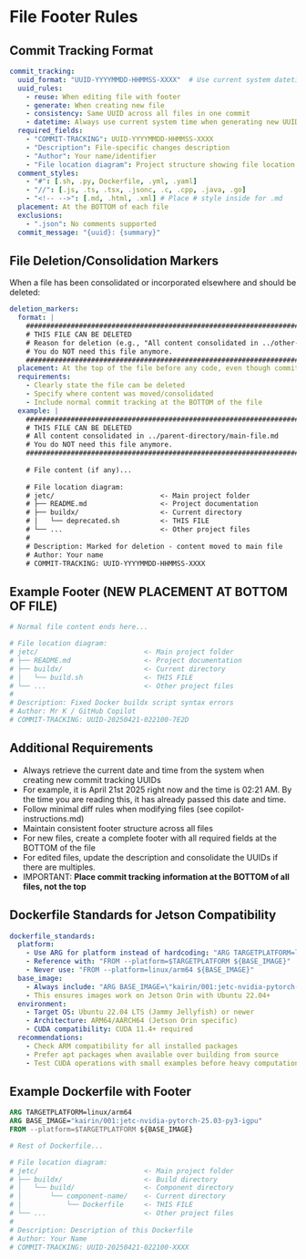 # File Footer Rules

## Commit Tracking Format

```yaml
commit_tracking:
  uuid_format: "UUID-YYYYMMDD-HHMMSS-XXXX"  # Use current system datetime for YYYYMMDD-HHMMSS
  uuid_rules:
    - reuse: When editing file with footer
    - generate: When creating new file 
    - consistency: Same UUID across all files in one commit
    - datetime: Always use current system time when generating new UUIDs
  required_fields:
    - "COMMIT-TRACKING": UUID-YYYYMMDD-HHMMSS-XXXX
    - "Description": File-specific changes description
    - "Author": Your name/identifier 
    - "File location diagram": Project structure showing file location
  comment_styles:
    - "#": [.sh, .py, Dockerfile, .yml, .yaml]
    - "//": [.js, .ts, .tsx, .jsonc, .c, .cpp, .java, .go]
    - "<!-- -->": [.md, .html, .xml] # Place # style inside for .md
  placement: At the BOTTOM of each file
  exclusions:
    - ".json": No comments supported
  commit_message: "{uuid}: {summary}"
```

## File Deletion/Consolidation Markers

When a file has been consolidated or incorporated elsewhere and should be deleted:

```yaml
deletion_markers:
  format: |
    ######################################################################
    # THIS FILE CAN BE DELETED
    # Reason for deletion (e.g., "All content consolidated in ../other-file.md")
    # You do NOT need this file anymore.
    ######################################################################
  placement: At the top of the file before any code, even though commit tracking goes at the bottom
  requirements:
    - Clearly state the file can be deleted
    - Specify where content was moved/consolidated
    - Include normal commit tracking at the BOTTOM of the file
  example: |
    ######################################################################
    # THIS FILE CAN BE DELETED
    # All content consolidated in ../parent-directory/main-file.md
    # You do NOT need this file anymore.
    ######################################################################
    
    # File content (if any)...
    
    # File location diagram:
    # jetc/                          <- Main project folder
    # ├── README.md                  <- Project documentation
    # ├── buildx/                    <- Current directory
    # │   └── deprecated.sh          <- THIS FILE
    # └── ...                        <- Other project files
    #
    # Description: Marked for deletion - content moved to main file
    # Author: Your name
    # COMMIT-TRACKING: UUID-YYYYMMDD-HHMMSS-XXXX
```

## Example Footer (NEW PLACEMENT AT BOTTOM OF FILE)

```sh
# Normal file content ends here...

# File location diagram:
# jetc/                          <- Main project folder
# ├── README.md                  <- Project documentation
# ├── buildx/                    <- Current directory
# │   └── build.sh               <- THIS FILE
# └── ...                        <- Other project files
#
# Description: Fixed Docker buildx script syntax errors
# Author: Mr K / GitHub Copilot
# COMMIT-TRACKING: UUID-20250421-022100-7E2D
```

## Additional Requirements

- Always retrieve the current date and time from the system when creating new commit tracking UUIDs
- For example, it is April 21st 2025 right now and the time is 02:21 AM. By the time you are reading this, it has already passed this date and time.
- Follow minimal diff rules when modifying files (see copilot-instructions.md)
- Maintain consistent footer structure across all files
- For new files, create a complete footer with all required fields at the BOTTOM of the file
- For edited files, update the description and consolidate the UUIDs if there are multiples.
- IMPORTANT: **Place commit tracking information at the BOTTOM of all files, not the top**

## Dockerfile Standards for Jetson Compatibility

```yaml
dockerfile_standards:
  platform:
    - Use ARG for platform instead of hardcoding: "ARG TARGETPLATFORM=linux/arm64"
    - Reference with: "FROM --platform=$TARGETPLATFORM ${BASE_IMAGE}"
    - Never use: "FROM --platform=linux/arm64 ${BASE_IMAGE}"
  base_image:
    - Always include: "ARG BASE_IMAGE=\"kairin/001:jetc-nvidia-pytorch-25.03-py3-igpu\""
    - This ensures images work on Jetson Orin with Ubuntu 22.04+
  environment:
    - Target OS: Ubuntu 22.04 LTS (Jammy Jellyfish) or newer
    - Architecture: ARM64/AARCH64 (Jetson Orin specific)
    - CUDA compatibility: CUDA 11.4+ required
  recommendations:
    - Check ARM compatibility for all installed packages
    - Prefer apt packages when available over building from source
    - Test CUDA operations with small examples before heavy computation
```

## Example Dockerfile with Footer

```dockerfile
ARG TARGETPLATFORM=linux/arm64
ARG BASE_IMAGE="kairin/001:jetc-nvidia-pytorch-25.03-py3-igpu"
FROM --platform=$TARGETPLATFORM ${BASE_IMAGE}

# Rest of Dockerfile...

# File location diagram:
# jetc/                          <- Main project folder
# ├── buildx/                    <- Build directory
# │   └── build/                 <- Component directory
# │       └── component-name/    <- Current directory
# │           └── Dockerfile     <- THIS FILE
# └── ...                        <- Other project files
#
# Description: Description of this Dockerfile
# Author: Your Name
# COMMIT-TRACKING: UUID-20250421-022100-XXXX
```

<!--
# File location diagram:
# jetc/                          <- Main project folder
# ├── README.md                  <- Project documentation
# ├── buildx/                    <- Parent directory
# │   └── scripts/               <- Current directory
# │       └── copilot-must-follow.md <- THIS FILE
# └── ...                        <- Other project files
#
# Description: Coding standards and commit tracking/footer rules for Jetson container project.
# Author: Mr K / GitHub Copilot
# COMMIT-TRACKING: UUID-20250422-083100-CFMT
-->
